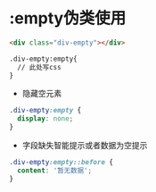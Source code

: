 # :empty伪类使用

```html
<div class="div-empty"></div>

.div-empty:empty{
  // 此处写css
}
```

- 隐藏空元素

```css
.div-empty:empty {
  display: none;
}
```

- 字段缺失智能提示或者数据为空提示

```css
.div-empty:empty::before {
  content: '暂无数据';
}
```
